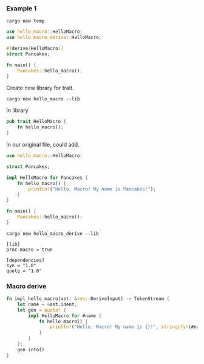 ### Example 1

```
cargo new temp
```

```rust
use hello_macro::HelloMacro;
use hello_macro_derive::HelloMacro;

#[derive(HelloMacro)]
struct Pancakes;

fn main() {
    Pancakes::hello_macro();
}
```

Create new library for trait.

```
cargo new hello_macro --lib
```

In library

```rust
pub trait HelloMacro {
    fn hello_macro();
}
```

In our original file, could add.

```rust
use hello_macro::HelloMacro;

struct Pancakes;

impl HelloMacro for Pancakes {
    fn hello_macro() {
        println!("Hello, Macro! My name is Pancakes!");
    }
}

fn main() {
    Pancakes::hello_macro();
}
```

```
cargo new hello_macro_derive --lib
```

```
[lib]
proc-macro = true

[dependencies]
syn = "1.0"
quote = "1.0"
```

### Macro derive

```rust
fn impl_hello_macro(ast: &syn::DeriveInput) -> TokenStream {
    let name = &ast.ident;
    let gen = quote! {
        impl HelloMacro for #name {
            fn hello_macro() {
                println!("Hello, Macro! My name is {}!", stringify!(#name));
            }
        }
    };
    gen.into()
}
```
